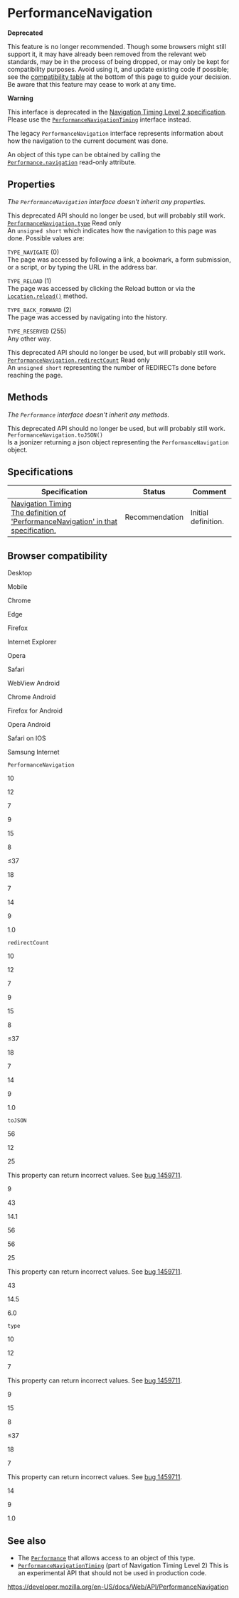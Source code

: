PerformanceNavigation
=====================

**Deprecated**

This feature is no longer recommended. Though some browsers might still support it, it may have already been removed from the relevant web standards, may be in the process of being dropped, or may only be kept for compatibility purposes. Avoid using it, and update existing code if possible; see the [compatibility table](#browser_compatibility) at the bottom of this page to guide your decision. Be aware that this feature may cease to work at any time.

**Warning**

This interface is deprecated in the [Navigation Timing Level 2 specification](https://w3c.github.io/navigation-timing/#obsolete). Please use the [`PerformanceNavigationTiming`](performancenavigationtiming) interface instead.

The legacy `PerformanceNavigation` interface represents information about how the navigation to the current document was done.

An object of this type can be obtained by calling the [`Performance.navigation`](performance/navigation) read-only attribute.

Properties
----------

*The `PerformanceNavigation` interface doesn't inherit any properties.*

 <span class="icon deprecated" viewbox="0 0 100 100" xmlns="http://www.w3.org/2000/svg" role="img"> This deprecated API should no longer be used, but will probably still work. </span> [`PerformanceNavigation.type`](performancenavigation/type) <span class="badge inline readonly">Read only </span>   
An `unsigned short` which indicates how the navigation to this page was done. Possible values are:

 `TYPE_NAVIGATE` (0)  
The page was accessed by following a link, a bookmark, a form submission, or a script, or by typing the URL in the address bar.

 `TYPE_RELOAD` (1)  
The page was accessed by clicking the Reload button or via the [`Location.reload()`](location/reload) method.

 `TYPE_BACK_FORWARD` (2)  
The page was accessed by navigating into the history.

 `TYPE_RESERVED` (255)  
Any other way.

 <span class="icon deprecated" viewbox="0 0 100 100" xmlns="http://www.w3.org/2000/svg" role="img"> This deprecated API should no longer be used, but will probably still work. </span> [`PerformanceNavigation.redirectCount`](performancenavigation/redirectcount) <span class="badge inline readonly">Read only </span>   
An `unsigned short` representing the number of REDIRECTs done before reaching the page.

Methods
-------

*The `Performance` interface doesn't inherit any methods.*

 <span class="icon deprecated" viewbox="0 0 100 100" xmlns="http://www.w3.org/2000/svg" role="img"> This deprecated API should no longer be used, but will probably still work. </span> <span class="page-not-created">`PerformanceNavigation.toJSON()`</span>   
Is a jsonizer returning a json object representing the `PerformanceNavigation` object.

Specifications
--------------

<table><thead><tr class="header"><th>Specification</th><th>Status</th><th>Comment</th></tr></thead><tbody><tr class="odd"><td><a href="https://www.w3.org/TR/navigation-timing/#performancenavigation">Navigation Timing<br />
<span class="small">The definition of 'PerformanceNavigation' in that specification.</span></a></td><td><span class="spec-rec">Recommendation</span></td><td>Initial definition.</td></tr></tbody></table>

Browser compatibility
---------------------

Desktop

Mobile

Chrome

Edge

Firefox

Internet Explorer

Opera

Safari

WebView Android

Chrome Android

Firefox for Android

Opera Android

Safari on IOS

Samsung Internet

`PerformanceNavigation`

10

12

7

9

15

8

≤37

18

7

14

9

1.0

`redirectCount`

10

12

7

9

15

8

≤37

18

7

14

9

1.0

`toJSON`

56

12

25

This property can return incorrect values. See [bug 1459711](https://bugzil.la/1459711).

9

43

14.1

56

56

25

This property can return incorrect values. See [bug 1459711](https://bugzil.la/1459711).

43

14.5

6.0

`type`

10

12

7

This property can return incorrect values. See [bug 1459711](https://bugzil.la/1459711).

9

15

8

≤37

18

7

This property can return incorrect values. See [bug 1459711](https://bugzil.la/1459711).

14

9

1.0

See also
--------

-   The [`Performance`](performance) that allows access to an object of this type.
-   [`PerformanceNavigationTiming`](performancenavigationtiming) (part of Navigation Timing Level 2) <span class="icon experimental" viewbox="0 0 100 100" xmlns="http://www.w3.org/2000/svg" role="img"> This is an experimental API that should not be used in production code. </span>

<a href="https://developer.mozilla.org/en-US/docs/Web/API/PerformanceNavigation" class="_attribution-link">https://developer.mozilla.org/en-US/docs/Web/API/PerformanceNavigation</a>
